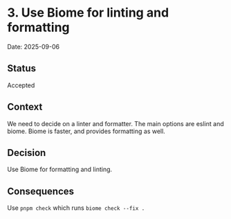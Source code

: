 # 3. Use Biome for linting and formatting

Date: 2025-09-06

## Status

Accepted

## Context

We need to decide on a linter and formatter.
The main options are eslint and biome.
Biome is faster, and provides formatting as well.

## Decision

Use Biome for formatting and linting.

## Consequences

Use `pnpm check` which runs `biome check --fix .`
